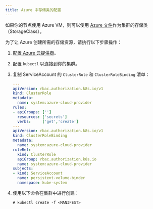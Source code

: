```yaml
---
title: Azure 中存储类的配置
---
```


如果你的节点使用 Azure VM，则可以使用 [Azure 文件](https://docs.microsoft.com/en-us/azure/aks/azure-files-dynamic-pv)作为集群的存储类（StorageClass）。

为了让 Azure 创建所需的存储资源，请执行以下步骤操作：

1. [配置 Azure 云提供商](../../set-up-cloud-providers/azure.md)。
1. 配置 `kubectl` 以连接到你的集群。
1. 复制 ServiceAccount 的 `ClusterRole` 和 `ClusterRoleBinding` 清单：
   ```yml
   ---
   apiVersion: rbac.authorization.k8s.io/v1
   kind: ClusterRole
   metadata:
     name: system:azure-cloud-provider
   rules:
   - apiGroups: ['']
     resources: ['secrets']
     verbs:     ['get','create']
   ---
   apiVersion: rbac.authorization.k8s.io/v1
   kind: ClusterRoleBinding
   metadata:
     name: system:azure-cloud-provider
   roleRef:
     kind: ClusterRole
     apiGroup: rbac.authorization.k8s.io
     name: system:azure-cloud-provider
   subjects:
   - kind: ServiceAccount
     name: persistent-volume-binder
     namespace: kube-system
   ```

1. 使用以下命令在集群中进行创建：

   ```
   # kubectl create -f <MANIFEST>
   ```
